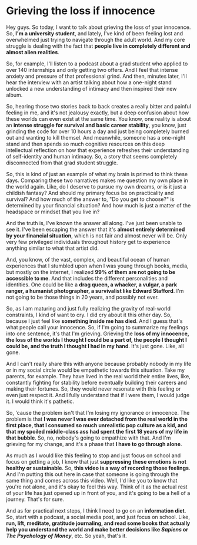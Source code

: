 # Grieving the loss if innocence

Hey guys. So today, I want to talk about grieving the loss of your innocence. So, **I'm a university student**, and lately, I've kind of been feeling lost and overwhelmed just trying to navigate through the adult world. And my core struggle is dealing with the fact that **people live in completely different and almost alien realities**.

So, for example, I'll listen to a podcast about a grad student who applied to over 140 internships and only getting two offers. And I feel that intense anxiety and pressure of that professional grind. And then, minutes later, I'll hear the interview with an artist talking about how a one-night stand unlocked a new understanding of intimacy and then inspired their new album.

So, hearing those two stories back to back creates a really bitter and painful feeling in me, and it's not jealousy exactly, but a deep confusion about how these worlds can even exist at the same time. You know, one reality is about an **intense struggle for survival and basic career stability**, you know, just grinding the code for over 10 hours a day and just being completely burned out and wanting to kill themsel. And meanwhile, someone has a one-night stand and then spends so much cognitive resources on this deep intellectual reflection on how that experience refreshes their understanding of self-identity and human intimacy. So, a story that seems completely disconnected from that grad student struggle.

So, this is kind of just an example of what my brain is primed to think these days. Comparing these two narratives makes me question my own place in the world again. Like, do I deserve to pursue my own dreams, or is it just a childish fantasy? And should my primary focus be on practicality and survival? And how much of the answer to, "Do you get to choose?" is determined by your financial situation? And how much is just a matter of the headspace or mindset that you live in?

And the truth is, I've known the answer all along. I've just been unable to see it. I've been escaping the answer that it's **almost entirely determined by your financial situation**, which is not fair and almost never will be. Only very few privileged individuals throughout history get to experience anything similar to what that artist did.

And, you know, of the vast, complex, and beautiful ocean of human experiences that I stumbled upon when I was young through books, media, but mostly on the internet, I realized **99% of them are not going to be accessible to me**. And that includes the different personalities and identities. One could be like a **drag queen, a whacker, a vulgar, a park ranger, a humanist photographer, a survivalist like Edward Stafford**. I'm not going to be those things in 20 years, and possibly not ever.

So, as I am maturing and just fully realizing the gravity of real-world constraints, I kind of want to cry. I did cry about it this other day. So, because I just feel like **something inside me has died**. And I guess that's what people call your innocence. So, if I'm going to summarize my feelings into one sentence, it's that I'm grieving. Grieving the **loss of my innocence, the loss of the worlds I thought I could be a part of, the people I thought I could be, and the truth I thought I had in my hand**. It's just gone. Like, all gone.

And I can't really share this with anyone because probably nobody in my life or in my social circle would be empathetic towards this situation. Take my parents, for example. They have lived in the real world their entire lives, like, constantly fighting for stability before eventually building their careers and making their fortunes. So, they would never resonate with this feeling or even just respect it. And I fully understand that if I were them, I would judge it. I would think it's pathetic.

So, 'cause the problem isn't that I'm losing my ignorance or innocence. The problem is that **I was never I was ever detached from the real world in the first place, that I consumed so much unrealistic pop culture as a kid, and that my spoiled middle-class ass had spent the first 18 years of my life in that bubble**. So, no, nobody's going to empathize with that. And I'm grieving for my change, and it's a phase that **I have to go through alone**.

As much as I would like this feeling to stop and just focus on school and focus on getting a job, I know that just **suppressing these emotions is not healthy or sustainable**. So, **this video is a way of recording those feelings**. And I'm putting this out here in case that someone is going through the same thing and comes across this video. Well, I'd like you to know that you're not alone, and it's okay to feel this way. Think of it as the actual rest of your life has just opened up in front of you, and it's going to be a hell of a journey. That's for sure.

And as for practical next steps, I think I need to go on an **information diet**. So, start with a podcast, a social media post, and just focus on school. Like, **run, lift, meditate, gratitude journaling, and read some books that actually help you understand the world and make better decisions like *Sapiens* or *The Psychology of Money***, etc. So yeah, that's it.

